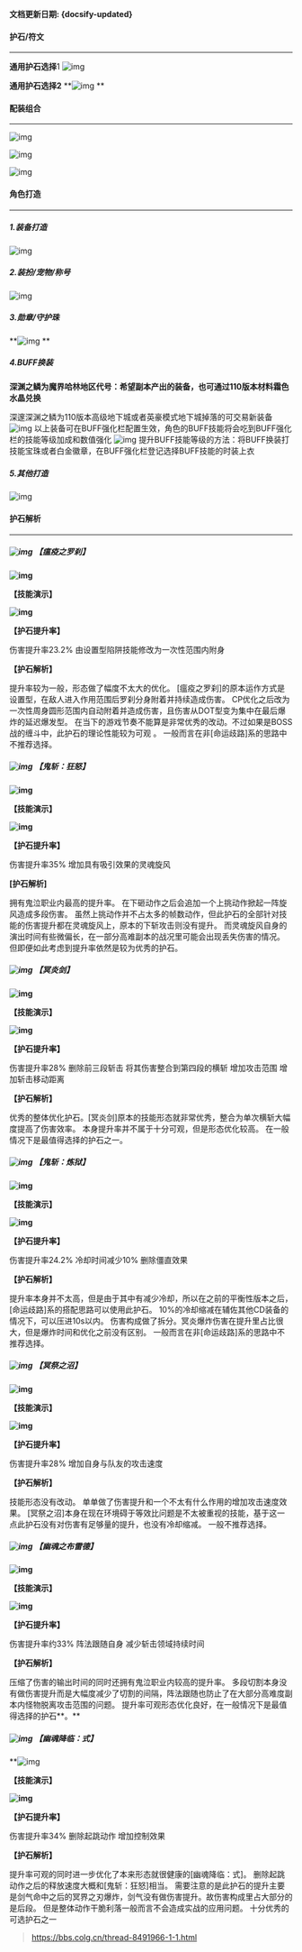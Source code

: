 <!-- {docsify-ignore} -->

**文档更新日期: {docsify-updated}**


#### **护石/符文**

---

**通用护石选择**1
![img](https://typora-img-1257000606.cos.ap-beijing.myqcloud.com/picgo/ori_jpg.jpeg)

**通用护石选择2**
**![img](https://typora-img-1257000606.cos.ap-beijing.myqcloud.com/picgo/ori_jpg-20220709190635672.jpeg)
**



#### 配装组合

---

![img](https://typora-img-1257000606.cos.ap-beijing.myqcloud.com/picgo/ori_jpg-20220709190754740.jpeg)

![img](https://typora-img-1257000606.cos.ap-beijing.myqcloud.com/picgo/ori_jpg-20220709190754761.jpeg)

![img](https://typora-img-1257000606.cos.ap-beijing.myqcloud.com/picgo/ori_jpg-20220709190754781.jpeg)





#### 角色打造

---

##### **1.装备打造**

![img](https://typora-img-1257000606.cos.ap-beijing.myqcloud.com/picgo/ori_jpg-20220709190904215.jpeg)


##### **2.装扮/宠物/称号**

![img](https://typora-img-1257000606.cos.ap-beijing.myqcloud.com/picgo/ori_jpg-20220709190904309.jpeg)


##### **3.勋章/守护珠**

**![img](https://typora-img-1257000606.cos.ap-beijing.myqcloud.com/picgo/ori_jpg-20220709190904392.jpeg)
**

##### **4.BUFF换装**

**深渊之鳞为魔界哈林地区代号：希望副本产出的装备，也可通过110版本材料霜色水晶兑换**

深邃深渊之鳞为110版本高级地下城或者英豪模式地下城掉落的可交易新装备
![img](https://typora-img-1257000606.cos.ap-beijing.myqcloud.com/picgo/ori_jpg-20220709190904465.jpeg)
以上装备可在BUFF强化栏配置生效，角色的BUFF技能将会吃到BUFF强化栏的技能等级加成和数值强化
![img](https://typora-img-1257000606.cos.ap-beijing.myqcloud.com/picgo/ori_jpg-20220709190904485.jpeg)
提升BUFF技能等级的方法：将BUFF换装打技能宝珠或者白金徽章，在BUFF强化栏登记选择BUFF技能的时装上衣

##### **5.其他打造**

![img](https://typora-img-1257000606.cos.ap-beijing.myqcloud.com/picgo/ori_jpg-20220709190904503.jpeg)





#### **护石解析** 

---

##### ![img](https://typora-img-1257000606.cos.ap-beijing.myqcloud.com/picgo/ori_jpg-20220709191232991.jpeg) **【瘟疫之罗刹】**

 **![img](https://typora-img-1257000606.cos.ap-beijing.myqcloud.com/picgo/ori_jpg-20220709191233009.jpeg)** 

**【技能演示】**

 **![img](https://typora-img-1257000606.cos.ap-beijing.myqcloud.com/picgo/ori_gif.gif)** 

**【护石提升率】**

 伤害提升率23.2% 由设置型陷阱技能修改为一次性范围内附身 

**【护石解析】**

 提升率较为一般，形态做了幅度不太大的优化。 [瘟疫之罗刹]的原本运作方式是设置型，在敌人进入作用范围后罗刹分身附着并持续造成伤害。 CP优化之后改为一次性周身圆形范围内自动附着并造成伤害，且伤害从DOT型变为集中在最后爆炸的延迟爆发型。 在当下的游戏节奏不能算是非常优秀的改动。不过如果是BOSS战的缠斗中，此护石的理论性能较为可观 。 一般而言在非[命运歧路]系的思路中不推荐选择。

#####  **![img](https://typora-img-1257000606.cos.ap-beijing.myqcloud.com/picgo/ori_jpg-20220709191233350.jpeg)** **【鬼斩：狂怒】**

 **![img](https://typora-img-1257000606.cos.ap-beijing.myqcloud.com/picgo/ori_jpg-20220709191233416.jpeg)** 

**【技能演示】**

 **![img](https://typora-img-1257000606.cos.ap-beijing.myqcloud.com/picgo/ori_gif-20220709191233497.gif)** 

**【护石提升率】** 

伤害提升率35% 增加具有吸引效果的灵魂旋风

 **[护石解析]** 

拥有鬼泣职业内最高的提升率。 在下砸动作之后会追加一个上挑动作掀起一阵旋风造成多段伤害。 虽然上挑动作并不占太多的帧数动作，但此护石的全部针对技能的伤害提升都在灵魂旋风上，原本的下斩攻击则没有提升。 而灵魂旋风自身的演出时间有些微偏长，在一部分高难副本的战况里可能会出现丢失伤害的情况。 但即便如此考虑到提升率依然是较为优秀的护石。

#####  **![img](https://typora-img-1257000606.cos.ap-beijing.myqcloud.com/picgo/ori_jpg-20220709191233517.jpeg)** **【冥炎剑】**

 **![img](https://typora-img-1257000606.cos.ap-beijing.myqcloud.com/picgo/ori_jpg-20220709191233620.jpeg)** 

**【技能演示】**

 **![img](https://typora-img-1257000606.cos.ap-beijing.myqcloud.com/picgo/ori_gif-20220709191233681.gif)** 

**【护石提升率】**

 伤害提升率28% 删除前三段斩击 将其伤害整合到第四段的横斩 增加攻击范围 增加斩击移动距离 

**【护石解析】**

 优秀的整体优化护石。[冥炎剑]原本的技能形态就非常优秀，整合为单次横斩大幅度提高了伤害效率。 本身提升率并不属于十分可观，但是形态优化较高。 在一般情况下是最值得选择的护石之一。

#####  **![img](https://typora-img-1257000606.cos.ap-beijing.myqcloud.com/picgo/ori_jpg-20220709191233755.jpeg)** **【鬼斩：炼狱】**

 **![img](https://typora-img-1257000606.cos.ap-beijing.myqcloud.com/picgo/ori_jpg-20220709191233847.jpeg)** 

**【技能演示】**

 **![img](https://typora-img-1257000606.cos.ap-beijing.myqcloud.com/picgo/ori_gif-20220709191233894.gif)** 

**【护石提升率】** 

伤害提升率24.2% 冷却时间减少10% 删除僵直效果

 **【护石解析】** 

提升率本身并不太高，但是由于其中有减少冷却，所以在之前的平衡性版本之后，[命运歧路]系的搭配思路可以使用此护石。 10%的冷却缩减在辅佐其他CD装备的情况下，可以压进10s以内。 伤害构成做了拆分。冥炎爆炸伤害在提升里占比很大，但是爆炸时间和优化之前没有区别。 一般而言在非[命运歧路]系的思路中不推荐选择。 

#####  **![img](https://typora-img-1257000606.cos.ap-beijing.myqcloud.com/picgo/ori_jpg-20220709191233911.jpeg)** **【冥祭之沼】**

 **![img](https://typora-img-1257000606.cos.ap-beijing.myqcloud.com/picgo/ori_jpg-20220709191233938.jpeg)** 

**【技能演示】**

 **![img](https://typora-img-1257000606.cos.ap-beijing.myqcloud.com/picgo/ori_gif-20220709191234018.gif)** 

**【护石提升率】** 

伤害提升率28% 增加自身与队友的攻击速度 

**【护石解析】** 

技能形态没有改动。 单单做了伤害提升和一个不太有什么作用的增加攻击速度效果。 [冥祭之沼]本身在现在环境碍于等效比问题是不太被重视的技能，基于这一点此护石没有对伤害有足够量的提升，也没有冷却缩减。 一般不推荐选择。 

#####  **![img](https://typora-img-1257000606.cos.ap-beijing.myqcloud.com/picgo/ori_jpg-20220709191234036.jpeg)** **【幽魂之布雷德】**

 **![img](https://typora-img-1257000606.cos.ap-beijing.myqcloud.com/picgo/ori_jpg-20220709191234069.jpeg)** 

**【技能演示】**

 **![img](https://typora-img-1257000606.cos.ap-beijing.myqcloud.com/picgo/ori_gif-20220709191234121.gif)** 

**【护石提升率】** 

伤害提升率约33% 阵法跟随自身 减少斩击领域持续时间 

**【护石解析】** 

压缩了伤害的输出时间的同时还拥有鬼泣职业内较高的提升率。 多段切割本身没有做伤害提升而是大幅度减少了切割的间隔，阵法跟随也防止了在大部分高难度副本内怪物脱离攻击范围的问题。 提升率可观形态优化良好，在一般情况下是最值得选择的护石**。**

#####  **![img](https://typora-img-1257000606.cos.ap-beijing.myqcloud.com/picgo/ori_jpg-20220709191234138.jpeg)** **【幽魂降临：式】** 

**![img](https://typora-img-1257000606.cos.ap-beijing.myqcloud.com/picgo/ori_jpg-20220709191234183.jpeg)

 **【技能演示】**

 **![img](https://typora-img-1257000606.cos.ap-beijing.myqcloud.com/picgo/ori_gif-20220709191234218.gif)** 

**【护石提升率】**

 伤害提升率34% 删除起跳动作 增加控制效果 

**【护石解析】** 

提升率可观的同时进一步优化了本来形态就很健康的[幽魂降临：式]。 删除起跳动作之后的释放速度大概和[鬼斩：狂怒]相当。 需要注意的是此护石的提升主要是剑气命中之后的冥界之刃爆炸，剑气没有做伤害提升。故伤害构成里占大部分的是后段。 但是整体动作干脆利落一般而言不会造成实战的应用问题。 十分优秀的可选护石之一 





































































> https://bbs.colg.cn/thread-8491966-1-1.html